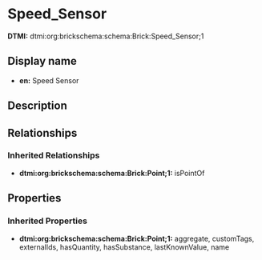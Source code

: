 # Speed_Sensor
**DTMI:** dtmi:org:brickschema:schema:Brick:Speed_Sensor;1
## Display name
- **en:** Speed Sensor
## Description
## Relationships
### Inherited Relationships
* **dtmi:org:brickschema:schema:Brick:Point;1:** isPointOf
## Properties
### Inherited Properties
* **dtmi:org:brickschema:schema:Brick:Point;1:** aggregate, customTags, externalIds, hasQuantity, hasSubstance, lastKnownValue, name
